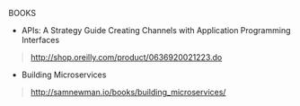 BOOKS



* APIs: A Strategy Guide Creating Channels with Application Programming Interfaces

> http://shop.oreilly.com/product/0636920021223.do

* Building Microservices

> http://samnewman.io/books/building_microservices/

